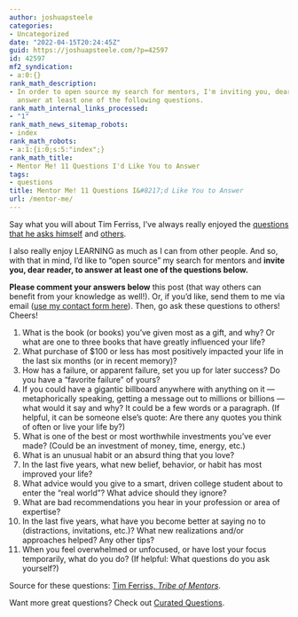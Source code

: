 ```yaml
---
author: joshuapsteele
categories:
- Uncategorized
date: "2022-04-15T20:24:45Z"
guid: https://joshuapsteele.com/?p=42597
id: 42597
mf2_syndication:
- a:0:{}
rank_math_description:
- In order to open source my search for mentors, I'm inviting you, dear reader, to
  answer at least one of the following questions.
rank_math_internal_links_processed:
- "1"
rank_math_news_sitemap_robots:
- index
rank_math_robots:
- a:1:{i:0;s:5:"index";}
rank_math_title:
- Mentor Me! 11 Questions I'd Like You to Answer
tags:
- questions
title: Mentor Me! 11 Questions I&#8217;d Like You to Answer
url: /mentor-me/
---
```


Say what you will about Tim Ferriss, I’ve always really enjoyed the [questions that he asks himself](https://tim.blog/wp-content/uploads/2020/01/17-Questions-That-Changed-My-Life.pdf) and [others](https://tim.blog/2017/10/03/tribe-of-mentors/).

I also really enjoy LEARNING as much as I can from other people. And so, with that in mind, I’d like to “open source” my search for mentors and **invite you, dear reader, to answer at least one of the questions below.**

**Please comment your answers below** this post (that way others can benefit from your knowledge as well!). Or, if you’d like, send them to me via email ([use my contact form here](https://joshuapsteele.com/contact/)). Then, go ask these questions to others! Cheers!

1. What is the book (or books) you’ve given most as a gift, and why? Or what are one to three books that have greatly influenced your life?
2. What purchase of $100 or less has most positively impacted your life in the last six months (or in recent memory)?
3. How has a failure, or apparent failure, set you up for later success? Do you have a “favorite failure” of yours?
4. If you could have a gigantic billboard anywhere with anything on it — metaphorically speaking, getting a message out to millions or billions — what would it say and why? It could be a few words or a paragraph. (If helpful, it can be someone else’s quote: Are there any quotes you think of often or live your life by?)
5. What is one of the best or most worthwhile investments you’ve ever made? (Could be an investment of money, time, energy, etc.)
6. What is an unusual habit or an absurd thing that you love?
7. In the last five years, what new belief, behavior, or habit has most improved your life?
8. What advice would you give to a smart, driven college student about to enter the “real world”? What advice should they ignore?
9. What are bad recommendations you hear in your profession or area of expertise?
10. In the last five years, what have you become better at saying no to (distractions, invitations, etc.)? What new realizations and/or approaches helped? Any other tips?
11. When you feel overwhelmed or unfocused, or have lost your focus temporarily, what do you do? (If helpful: What questions do you ask yourself?)

Source for these questions: [Tim Ferriss, *Tribe of Mentors*](https://tim.blog/2017/10/03/tribe-of-mentors/).

Want more great questions? Check out [Curated Questions](https://www.curatedquestions.com/).
